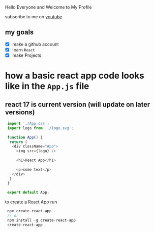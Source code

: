 Hello Everyone and Welcome to My Profile

subscribe to me on [youtube](https://www.youtube.com/channel/UCiQLMU0n3-EwWGNncjhev3Q)

## my goals
- [x] make a github account
- [x] learn `React`
- [x] make Projects

# how a basic react app code looks like in the `App.js` file
## react 17 is current version (will update on later versions)

```js
 import './App.css';
 import logo from './logo.svg';
 
 function App() {
  return (
   <div className="App">
     <img src={logo} />
     
     <h1>React App</h1>
     
     <p>some text</p>
   </div>
  )
 }
 
 export default App;
```

to create a React App run

```js
 npx create-react-app .
 // or
 npm install -g create-react-app
 create-react-app .
```
